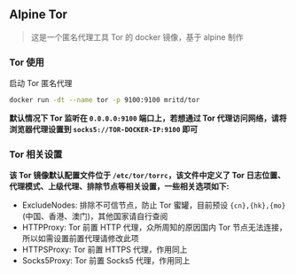 ## Alpine Tor

> 这是一个匿名代理工具 Tor 的 docker 镜像，基于 alpine 制作


### Tor 使用

启动 Tor 匿名代理

``` sh
docker run -dt --name tor -p 9100:9100 mritd/tor
```

**默认情况下 Tor 监听在 `0.0.0.0:9100` 端口上，若想通过 Tor 代理访问网络，请将浏览器代理设置到 `socks5://TOR-DOCKER-IP:9100` 即可**


### Tor 相关设置

**该 Tor 镜像默认配置文件位于 `/etc/tor/torrc`，该文件中定义了 Tor 日志位置、代理模式、上级代理、排除节点等相关设置，一些相关选项如下:**

- ExcludeNodes: 排除不可信节点，防止 Tor 蜜罐，目前预设 `{cn},{hk},{mo}` (中国、香港、澳门)，其他国家请自行查阅
- HTTPProxy: Tor 前置 HTTP 代理，众所周知的原因国内 Tor 节点无法连接，所以如需设置前置代理请修改此项
- HTTPSProxy: Tor 前置 HTTPS 代理，作用同上
- Socks5Proxy: Tor 前置 Socks5 代理，作用同上 
